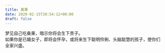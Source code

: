 ```yaml
---
title: 桑果
date: 2020-02-15T20:54:12+08:00
draft: false
---
```


梦见自己吃桑果，暗示你将会生下贵子。<br>
如果你是已婚女子，即将会怀孕，或将来生下聪明伶俐、头脑聪慧的孩子，使你们全家兴盛。<br>
